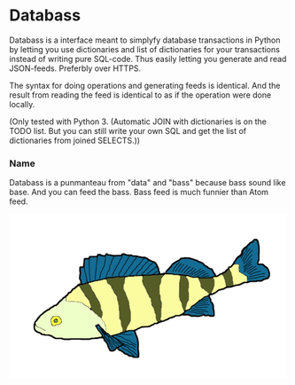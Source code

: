 # Databass
Databass is a interface meant to simplyfy database transactions in Python 
by letting you use dictionaries and list of dictionaries for your transactions
instead of writing pure SQL-code. Thus easily letting you generate and read 
JSON-feeds. Preferbly over HTTPS.

The syntax for doing operations and generating feeds is identical. And the 
result from reading the feed is identical to as if the operation were done
locally.

(Only tested with Python 3. (Automatic JOIN with dictionaries is on the TODO 
list. But you can still write your own SQL and get the list of dictionaries 
from joined SELECTS.))

### Name

Databass is a punmanteau from "data" and "bass" because bass sound like base.
And you can feed the bass. Bass feed is much funnier than Atom feed.

![A picture of a data bass.](https://raw.githubusercontent.com/LordWolfenstein/databass/master/databass.png)
